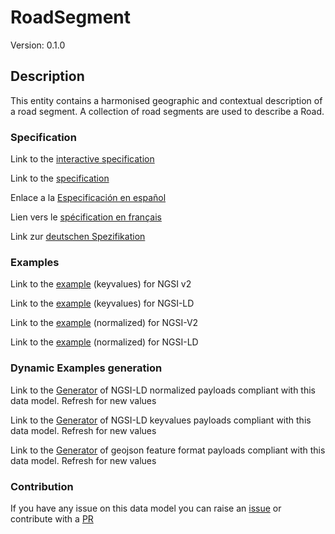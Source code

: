 # RoadSegment
Version: 0.1.0

## Description 

This entity contains a harmonised geographic and contextual description of a road segment. A collection of road segments are used to describe a Road.
### Specification

Link to the [interactive specification](https://swagger.lab.fiware.org/?url=https://raw.githubusercontent.com/smart-data-models/dataModel.Transportation/master/RoadSegment/swagger.yaml)

Link to the [specification](https://github.com/smart-data-models/dataModel.Transportation/blob/master/RoadSegment/doc/spec.md)

Enlace a la [Especificación en español](https://github.com/smart-data-models/dataModel.Transportation/blob/master/RoadSegment/doc/spec_ES.md)

Lien vers le [spécification en français](https://github.com/smart-data-models/dataModel.Transportation/blob/master/RoadSegment/doc/spec_FR.md)

Link zur [deutschen Spezifikation](https://github.com/smart-data-models/dataModel.Transportation/blob/master/RoadSegment/doc/spec_DE.md)
### Examples

Link to the [example](https://github.com/smart-data-models/dataModel.Transportation/blob/master/RoadSegment/examples/example.json) (keyvalues) for NGSI v2

Link to the [example](https://github.com/smart-data-models/dataModel.Transportation/blob/master/RoadSegment/examples/example.jsonld) (keyvalues) for NGSI-LD

Link to the [example](https://github.com/smart-data-models/dataModel.Transportation/blob/master/RoadSegment/examples/example-normalized.json) (normalized) for NGSI-V2

Link to the [example](https://github.com/smart-data-models/dataModel.Transportation/blob/master/RoadSegment/examples/example-normalized.jsonld) (normalized) for NGSI-LD
### Dynamic Examples generation

Link to the [Generator](https://smartdatamodels.org/extra/ngsi-ld_generator.php?schemaUrl=https://raw.githubusercontent.com/smart-data-models/dataModel.Transportation/master/RoadSegment/schema.json&email=info@smartdatamodels.org) of NGSI-LD normalized payloads compliant with this data model. Refresh for new values

Link to the [Generator](https://smartdatamodels.org/extra/ngsi-ld_generator_keyvalues.php?schemaUrl=https://raw.githubusercontent.com/smart-data-models/dataModel.Transportation/master/RoadSegment/schema.json&email=info@smartdatamodels.org) of NGSI-LD keyvalues payloads compliant with this data model. Refresh for new values

Link to the [Generator](https://smartdatamodels.org/extra/geojson_features_generator_v1.0.php?schemaUrl=https://raw.githubusercontent.com/smart-data-models/dataModel.Transportation/master/RoadSegment/schema.json&email=info@smartdatamodels.org) of geojson feature format payloads compliant with this data model. Refresh for new values
### Contribution

 If you have any issue on this data model you can raise an [issue](https://github.com/smart-data-models/dataModel.Transportation/issues)  or contribute with a [PR](https://github.com/smart-data-models/dataModel.Transportation/pulls)